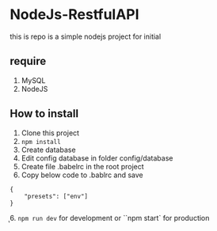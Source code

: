 # NodeJs-RestfulAPI 
this is repo is a simple nodejs project for initial 

## require
1. MySQL
2. NodeJS

## How to install
1. Clone this project
2. ``npm install``
3. Create database 
4. Edit config database in folder config/database
5. Create file .babelrc in the root project
6. Copy below code to .bablrc and save
```
{
    "presets": ["env"]
}
```
ุ6. ``npm run dev`` for development or ``npm start` for production
